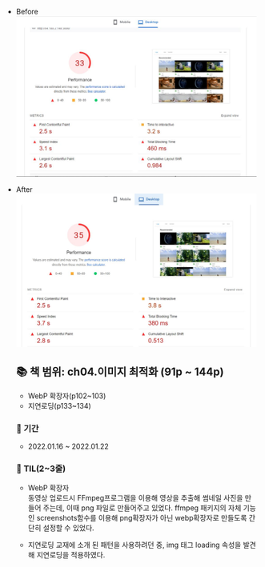 - Before
![](/readme_images/before/page_speed/desktop.JPG)
- After  
![](/readme_images/after_0122/page_speed/desktop.JPG)

  ## 📚 책 범위: ch04.이미지 최적화 (91p ~ 144p)
    - WebP 확장자(p102~103)
    - 지연로딩(p133~134)

  ### 📅 기간
    - 2022.01.16 ~ 2022.01.22

  ### 👀 TIL(2~3줄)
    - WebP 확장자  
      동영상 업로드시 FFmpeg프로그램을 이용해 영상을 추출해 썸네일 사진을 만들어 주는데, 이때 png 파일로 만들어주고 있었다. ffmpeg 패키지의 자체 기능인 screenshots함수를 이용해 png확장자가 아닌 webp확장자로 만들도록 간단히 설정할 수 있었다.

    - 지연로딩
      교재에 소개 된 패턴을 사용하려던 중, img 태그 loading 속성을 발견해 지연로딩을 적용하였다.
      